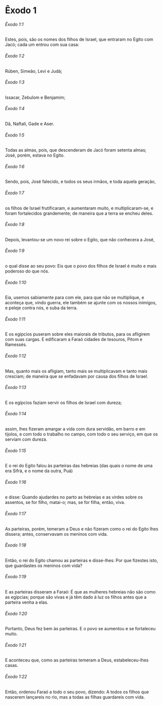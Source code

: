 # Êxodo 1

###### Êxodo 1:1

Estes, pois, são os nomes dos filhos de Israel, que entraram no Egito com Jacó; cada um entrou com sua casa:

###### Êxodo 1:2

Rúben, Simeão, Levi e Judá;

###### Êxodo 1:3

Issacar, Zebulom e Benjamim;

###### Êxodo 1:4

Dã, Naftali, Gade e Aser.

###### Êxodo 1:5

Todas as almas, pois, que descenderam de Jacó foram setenta almas; José, porém, estava no Egito.

###### Êxodo 1:6

Sendo, pois, José falecido, e todos os seus irmãos, e toda aquela geração,

###### Êxodo 1:7

os filhos de Israel frutificaram, e aumentaram muito, e multiplicaram-se, e foram fortalecidos grandemente; de maneira que a terra se encheu deles.

###### Êxodo 1:8

Depois, levantou-se um novo rei sobre o Egito, que não conhecera a José,

###### Êxodo 1:9

o qual disse ao seu povo: Eis que o povo dos filhos de Israel é muito e mais poderoso do que nós.

###### Êxodo 1:10

Eia, usemos sabiamente para com ele, para que não se multiplique, e aconteça que, vindo guerra, ele também se ajunte com os nossos inimigos, e peleje contra nós, e suba da terra.

###### Êxodo 1:11

E os egípcios puseram sobre eles maiorais de tributos, para os afligirem com suas cargas. E edificaram a Faraó cidades de tesouros, Pitom e Ramessés.

###### Êxodo 1:12

Mas, quanto mais os afligiam, tanto mais se multiplicavam e tanto mais cresciam; de maneira que se enfadavam por causa dos filhos de Israel.

###### Êxodo 1:13

E os egípcios faziam servir os filhos de Israel com dureza;

###### Êxodo 1:14

assim, lhes fizeram amargar a vida com dura servidão, em barro e em tijolos, e com todo o trabalho no campo, com todo o seu serviço, em que os serviam com dureza.

###### Êxodo 1:15

E o rei do Egito falou às parteiras das hebreias (das quais o nome de uma era Sifrá, e o nome da outra, Puá)

###### Êxodo 1:16

e disse: Quando ajudardes no parto as hebreias e as virdes sobre os assentos, se for filho, matai-o; mas, se for filha, então, viva.

###### Êxodo 1:17

As parteiras, porém, temeram a Deus e não fizeram como o rei do Egito lhes dissera; antes, conservavam os meninos com vida.

###### Êxodo 1:18

Então, o rei do Egito chamou as parteiras e disse-lhes: Por que fizestes isto, que guardastes os meninos com vida?

###### Êxodo 1:19

E as parteiras disseram a Faraó: É que as mulheres hebreias não são como as egípcias; porque são vivas e já têm dado à luz os filhos antes que a parteira venha a elas.

###### Êxodo 1:20

Portanto, Deus fez bem às parteiras. E o povo se aumentou e se fortaleceu muito.

###### Êxodo 1:21

E aconteceu que, como as parteiras temeram a Deus, estabeleceu-lhes casas.

###### Êxodo 1:22

Então, ordenou Faraó a todo o seu povo, dizendo: A todos os filhos que nascerem lançareis no rio, mas a todas as filhas guardareis com vida.

